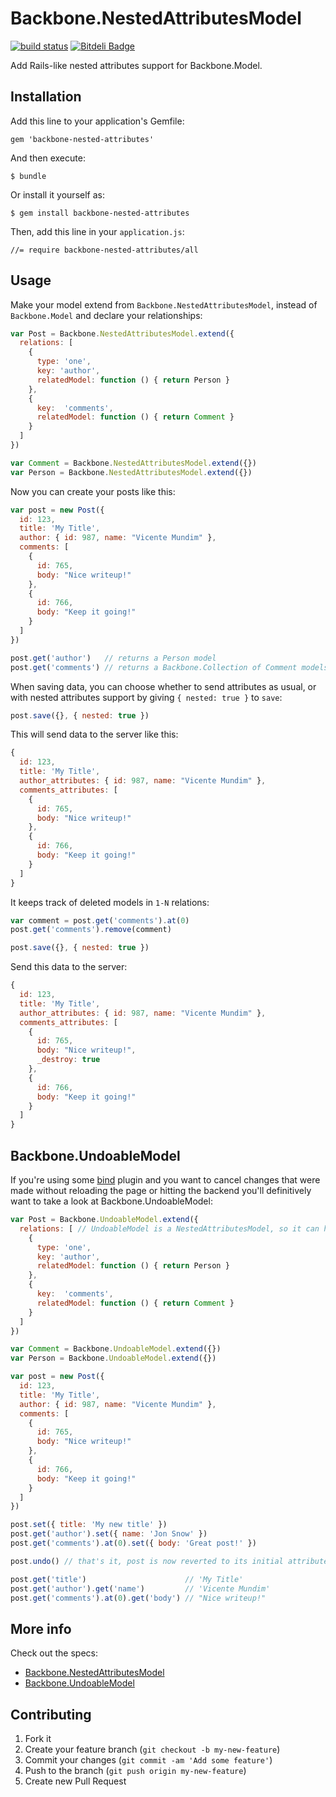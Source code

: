 # Backbone.NestedAttributesModel

[![build status][1]][2]
[![Bitdeli Badge](https://d2weczhvl823v0.cloudfront.net/dtmtec/backbone-nested-attributes/trend.png)](https://bitdeli.com/free "Bitdeli Badge")

[1]: https://travis-ci.org/dtmtec/backbone-nested-attributes.png
[2]: http://travis-ci.org/dtmtec/backbone-nested-attributes

Add Rails-like nested attributes support for Backbone.Model.

## Installation

Add this line to your application's Gemfile:

    gem 'backbone-nested-attributes'

And then execute:

    $ bundle

Or install it yourself as:

    $ gem install backbone-nested-attributes

Then, add this line in your `application.js`:

    //= require backbone-nested-attributes/all

## Usage

Make your model extend from `Backbone.NestedAttributesModel`, instead of `Backbone.Model` and declare your relationships:

```javascript
var Post = Backbone.NestedAttributesModel.extend({
  relations: [
    {
      type: 'one',
      key: 'author',
      relatedModel: function () { return Person }
    },
    {
      key:  'comments',
      relatedModel: function () { return Comment }
    }
  ]
})

var Comment = Backbone.NestedAttributesModel.extend({})
var Person = Backbone.NestedAttributesModel.extend({})
```

Now you can create your posts like this:

```javascript
var post = new Post({
  id: 123,
  title: 'My Title',
  author: { id: 987, name: "Vicente Mundim" },
  comments: [
    {
      id: 765,
      body: "Nice writeup!"
    },
    {
      id: 766,
      body: "Keep it going!"
    }
  ]
})

post.get('author')   // returns a Person model
post.get('comments') // returns a Backbone.Collection of Comment models
```

When saving data, you can choose whether to send attributes as usual, or with nested attributes support by giving `{ nested: true }` to `save`:

```javascript
post.save({}, { nested: true })
```

This will send data to the server like this:

```javascript
{
  id: 123,
  title: 'My Title',
  author_attributes: { id: 987, name: "Vicente Mundim" },
  comments_attributes: [
    {
      id: 765,
      body: "Nice writeup!"
    },
    {
      id: 766,
      body: "Keep it going!"
    }
  ]
}
```

It keeps track of deleted models in `1-N` relations:

```javascript
var comment = post.get('comments').at(0)
post.get('comments').remove(comment)

post.save({}, { nested: true })
```

Send this data to the server:

```javascript
{
  id: 123,
  title: 'My Title',
  author_attributes: { id: 987, name: "Vicente Mundim" },
  comments_attributes: [
    {
      id: 765,
      body: "Nice writeup!",
      _destroy: true
    },
    {
      id: 766,
      body: "Keep it going!"
    }
  ]
}
```

## Backbone.UndoableModel

If you're using some [bind](https://github.com/NYTimes/backbone.stickit) plugin and you want to cancel changes that were made without reloading the page or hitting the backend you'll definitively want to take a look at Backbone.UndoableModel:

```javascript
var Post = Backbone.UndoableModel.extend({
  relations: [ // UndoableModel is a NestedAttributesModel, so it can have relations
    {
      type: 'one',
      key: 'author',
      relatedModel: function () { return Person }
    },
    {
      key:  'comments',
      relatedModel: function () { return Comment }
    }
  ]
})

var Comment = Backbone.UndoableModel.extend({})
var Person = Backbone.UndoableModel.extend({})

var post = new Post({
  id: 123,
  title: 'My Title',
  author: { id: 987, name: "Vicente Mundim" },
  comments: [
    {
      id: 765,
      body: "Nice writeup!"
    },
    {
      id: 766,
      body: "Keep it going!"
    }
  ]
})

post.set({ title: 'My new title' })
post.get('author').set({ name: 'Jon Snow' })
post.get('comments').at(0).set({ body: 'Great post!' })

post.undo() // that's it, post is now reverted to its initial attributes, as well as its relations

post.get('title')                      // 'My Title'
post.get('author').get('name')         // 'Vicente Mundim'
post.get('comments').at(0).get('body') // "Nice writeup!"
```

## More info

Check out the specs:

* [Backbone.NestedAttributesModel](https://github.com/dtmconsultoria/backbone-nested-attributes/blob/master/spec/javascripts/backbone-nested-attributes/ModelSpec.js)
* [Backbone.UndoableModel](https://github.com/dtmconsultoria/backbone-nested-attributes/blob/master/spec/javascripts/backbone-nested-attributes/UndoableSpec.js)

## Contributing

1. Fork it
2. Create your feature branch (`git checkout -b my-new-feature`)
3. Commit your changes (`git commit -am 'Add some feature'`)
4. Push to the branch (`git push origin my-new-feature`)
5. Create new Pull Request
